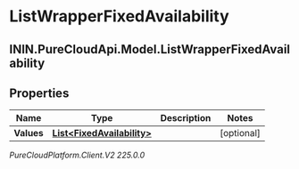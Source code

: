# ListWrapperFixedAvailability

## ININ.PureCloudApi.Model.ListWrapperFixedAvailability

## Properties

|Name | Type | Description | Notes|
|------------ | ------------- | ------------- | -------------|
| **Values** | [**List&lt;FixedAvailability&gt;**](FixedAvailability) |  | [optional] |



_PureCloudPlatform.Client.V2 225.0.0_
